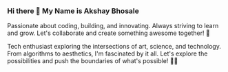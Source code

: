 ### Hi there 👋 My Name is Akshay Bhosale

<!--
**akshybhosale/akshybhosale** is a ✨ _special_ ✨ repository because its `README.md` (this file) appears on your GitHub profile.

Here are some ideas to get you started:

- 🔭 I’m currently working on ...
- 🌱 I’m currently learning ...
- 👯 I’m looking to collaborate on ...
- 🤔 I’m looking for help with ...
- 💬 Ask me about ...
- 📫 How to reach me: ...
- 😄 Pronouns: ...
- ⚡ Fun fact: ...
-->
Passionate about coding, building, and innovating. Always striving to learn and grow. Let's collaborate and create something awesome together! 🚀

Tech enthusiast exploring the intersections of art, science, and technology. From algorithms to aesthetics, I'm fascinated by it all. Let's explore the possibilities and push the boundaries of what's possible! 🎨✨
